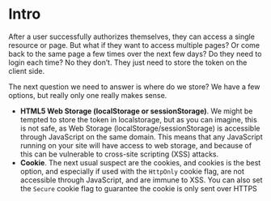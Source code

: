 # Intro

After a user successfully authorizes themselves, they can access a single resource or page. But what if they want to access multiple pages? Or come back to the same page a few times over the next few days? Do they need to login each time? No they don’t. They just need to store the token on the client side.

The next question we need to answer is where do we store? We have a few options, but really only one really makes sense.

- **HTML5 Web Storage (localStorage or sessionStorage)**. We might be tempted to store the token in localstorage, but as you can imagine, this is not safe, as Web Storage (localStorage/sessionStorage) is accessible through JavaScript on the same domain. This means that any JavaScript running on your site will have access to web storage, and because of this can be vulnerable to cross-site scripting (XSS) attacks.
- **Cookie**. The next usual suspect are the cookies, and cookies is the best option, and especially if used with the `HttpOnly` cookie flag, are not accessible through JavaScript, and are immune to XSS. You can also set the `Secure` cookie flag to guarantee the cookie is only sent over HTTPS